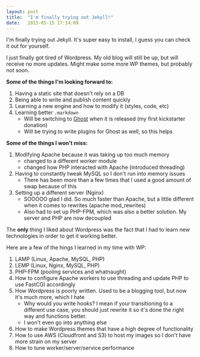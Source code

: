 ```yaml
---
layout: post
title:  "I'm finally trying out Jekyll!"
date:   2013-05-15 17:14:09
---
```


I'm finally trying out Jekyll. It's super easy to install, I guess you can check it out for yourself.

I just finally got tired of Wordpress. My old blog will still be up, but will receive no more updates. Might make some more WP themes, but probably not soon.

**Some of the things I'm looking forward to:**

1. Having a static site that doesn't rely on a DB
2. Being able to write and publish content quickly
3. Learning a new engine and how to modify it (styles, code, etc)
4. Learning better `.markdown`
    * Will be switching to [Ghost][1] when it is released (my first kickstarter donation)
    * Will be trying to write plugins for Ghost as well, so this helps

**Some of the things I won't miss:**

1. Modifying Apache because it was taking up too much memory
    * changed to a different worker module
    * changed how PHP interacted with Apache (introduced threading) 
2. Having to constantly tweak MySQL so I don't run into memory issues
    * There has been more than a few times that I used a good amount of swap because of this
3. Setting up a different server (Nginx)
    * SOOOOO glad I did. So much faster than Apache, but a little different when it comes to rewrites (apache mod_rewrites)
    * Also had to set up PHP-FPM, which was also a better solution. My server and PHP are now decoupled

The **only** thing I liked about Wordpress was the fact that I had to learn new technologies in order to get it working better.

Here are a few of the hings I learned in my time with WP:

1. LAMP (Linux, Apache, MySQL, PHP)
2. LEMP (Linux, Nginx, MySQL, PHP)
3. PHP-FPM (pooling services and whatnaught)
4. How to configure Apache workers to use threading and update PHP to use FastCGI accordingly
5. How Wordpress is poorly written. Used to be a blogging tool, but now it's much more, which I hate
    * Why would you write hooks? I mean if your transitioning to a different use case, you should just rewrite it so it's done the right way and functions better. 
    * I won't even go into anything else
6. How to make Wordpress themes that have a high degree of functionality
7. How to use AWS (Cloudfront and S3) to host my images so I don't have more strain on my server
8. How to tune worker/server/service performance

[1]: http://tryghost.org/

